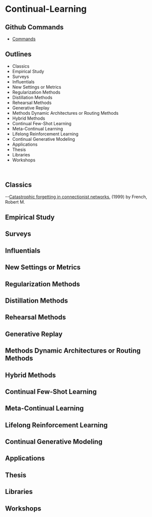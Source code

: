 # Continual-Learning
## Github Commands
- [Commands](https://docs.github.com/en/github/writing-on-github/getting-started-with-writing-and-formatting-on-github/basic-writing-and-formatting-syntax)

## Outlines
- Classics 
- Empirical Study 
- Surveys 
- Influentials 
- New Settings or Metrics 
- Regularization Methods 
- Distillation Methods 
- Rehearsal Methods 
- Generative Replay 
- Methods Dynamic Architectures or Routing Methods
- Hybrid Methods
- Continual Few-Shot Learning 
- Meta-Continual Learning 
- Lifelong Reinforcement Learning 
- Continual Generative Modeling 
- Applications 
- Thesis 
- Libraries 
- Workshops

</br>

## Classics 
--[Catastrophic forgetting in connectionist networks](https://www.sciencedirect.com/science/article/pii/S1364661399012942), (1999) by French, Robert M.
## Empirical Study 
## Surveys 
## Influentials 
## New Settings or Metrics 
## Regularization Methods 
## Distillation Methods 
## Rehearsal Methods 
## Generative Replay 
## Methods Dynamic Architectures or Routing Methods
## Hybrid Methods
## Continual Few-Shot Learning 
## Meta-Continual Learning 
## Lifelong Reinforcement Learning 
## Continual Generative Modeling 
## Applications 
## Thesis 
## Libraries 
## Workshops
